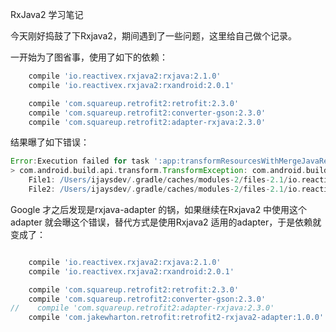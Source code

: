 RxJava2 学习笔记

今天刚好捣鼓了下Rxjava2，期间遇到了一些问题，这里给自己做个记录。

一开始为了图省事，使用了如下的依赖：

```groovy
    compile 'io.reactivex.rxjava2:rxjava:2.1.0'
    compile 'io.reactivex.rxjava2:rxandroid:2.0.1'

    compile 'com.squareup.retrofit2:retrofit:2.3.0'
    compile 'com.squareup.retrofit2:converter-gson:2.3.0'
    compile 'com.squareup.retrofit2:adapter-rxjava:2.3.0'
```

结果曝了如下错误：

```groovy
Error:Execution failed for task ':app:transformResourcesWithMergeJavaResForDebug'.
> com.android.build.api.transform.TransformException: com.android.builder.packaging.DuplicateFileException: Duplicate files copied in APK META-INF/rxjava.properties
  	File1: /Users/ijaysdev/.gradle/caches/modules-2/files-2.1/io.reactivex/rxjava/1.3.0/af000bec2036a2a9d07197c4b03b8966bfc60b03/rxjava-1.3.0.jar
  	File2: /Users/ijaysdev/.gradle/caches/modules-2/files-2.1/io.reactivex.rxjava2/rxjava/2.1.0/2fdf84dedcaaeabb9d70cde9dbb8aad4eccb80a1/rxjava-2.1.0.jar
```

Google 才之后发现是rxjava-adapter 的锅，如果继续在Rxjava2 中使用这个adapter 就会曝这个错误，替代方式是使用Rxjava2 适用的adapter，于是依赖就变成了：

```groovy

    compile 'io.reactivex.rxjava2:rxjava:2.1.0'
    compile 'io.reactivex.rxjava2:rxandroid:2.0.1'

    compile 'com.squareup.retrofit2:retrofit:2.3.0'
    compile 'com.squareup.retrofit2:converter-gson:2.3.0'
//    compile 'com.squareup.retrofit2:adapter-rxjava:2.3.0'
    compile 'com.jakewharton.retrofit:retrofit2-rxjava2-adapter:1.0.0'
```

